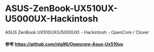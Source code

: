 # ASUS-ZenBook-UX510UX-U5000UX-Hackintosh
ASUS ZenBook UX510UX(U5000UX) - Hackintosh - OpenCore / Clover

#### 参考  https://github.com/nlg96/Opencore-Asus-Ux510ux
